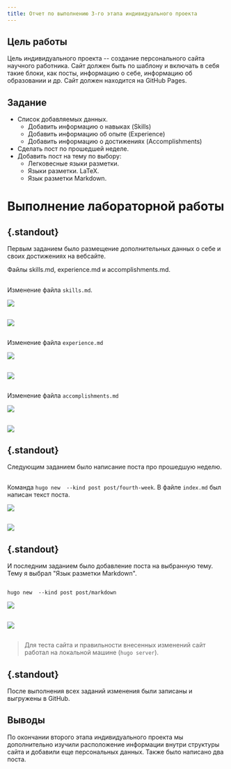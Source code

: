 ```yaml
---
title: Отчет по выполнению 3-го этапа индивидуального проекта
---
```


## Цель работы

Цель индивидуального проекта -- создание персонального сайта научного работника. 
Сайт должен быть по шаблону и включать в себя такие блоки, как посты, информацию о себе, 
информацию об образовании и др. Сайт должен находится на GitHub Pages. 

## Задание

- Список добавляемых данных.
  - Добавить информацию о навыках (Skills)
  - Добавить информацию об опыте (Experience)
  - Добавить информацию о достижениях (Accomplishments)
- Сделать пост по прошедшей неделе.
- Добавить пост на тему по выбору:
  - Легковесные языки разметки.
  - Языки разметки. LaTeX.
  - Язык разметки Markdown.

# Выполнение лабораторной работы

## {.standout}

Первым заданием было размещение дополнительных данных о себе и своих достижениях на вебсайте.

Файлы skills.md, experience.md и accomplishments.md.

##

Изменение файла `skills.md`.

![](image/s-1652285040.png)

##

![](image/s-1652285160.png)

##

Изменение файла `experience.md`

![](image/s-1652285280.png)

##

![](image/s-1652285340.png)

##

Изменение файла `accomplishments.md`

![](image/s-1652285460.png)

##

![](image/s-1652285400.png)

## {.standout}

Следующим заданием было написание поста про прошедшую неделю.

##

Команда `hugo new  --kind post post/fourth-week`. В файле `index.md` был написан текст поста.

![](image/s-1652285520.png)

##

![](image/s-1652285640.png)

## {.standout}

И последним заданием было добавление поста на выбранную тему. Тему я выбрал "Язык разметки Markdown".

##

`hugo new  --kind post post/markdown`

![](image/s-1652285580.png)

##

![](image/s-1652285700.png)

##

> Для теста сайта и правильности внесенных изменений сайт работал на локальной машине (`hugo server`).

## {.standout}

После выполнения всех заданий изменения были записаны и выгружены в GitHub.

## Выводы

По окончании второго этапа индивидуального проекта мы дополнительно изучили расположение информации внутри структуры сайта и добавили еще персональных данных. Также было написано два поста.
